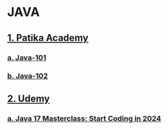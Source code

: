 # JAVA

## [1. Patika Academy](https://github.com/korhanertancakmak/JAVA/tree/master/src/PatikaDev)

### [a. Java-101](https://github.com/korhanertancakmak/JAVA/tree/master/src/PatikaDev/Java101)

### [b. Java-102](https://github.com/korhanertancakmak/JAVA/tree/master/src/PatikaDev/Java102)

## [2. Udemy](https://github.com/korhanertancakmak/JAVA/tree/master/src/Udemy)

### [a. Java 17 Masterclass: Start Coding in 2024](https://github.com/korhanertancakmak/JAVA/tree/master/src/Udemy/JavaProgrammingTimBuchalka)